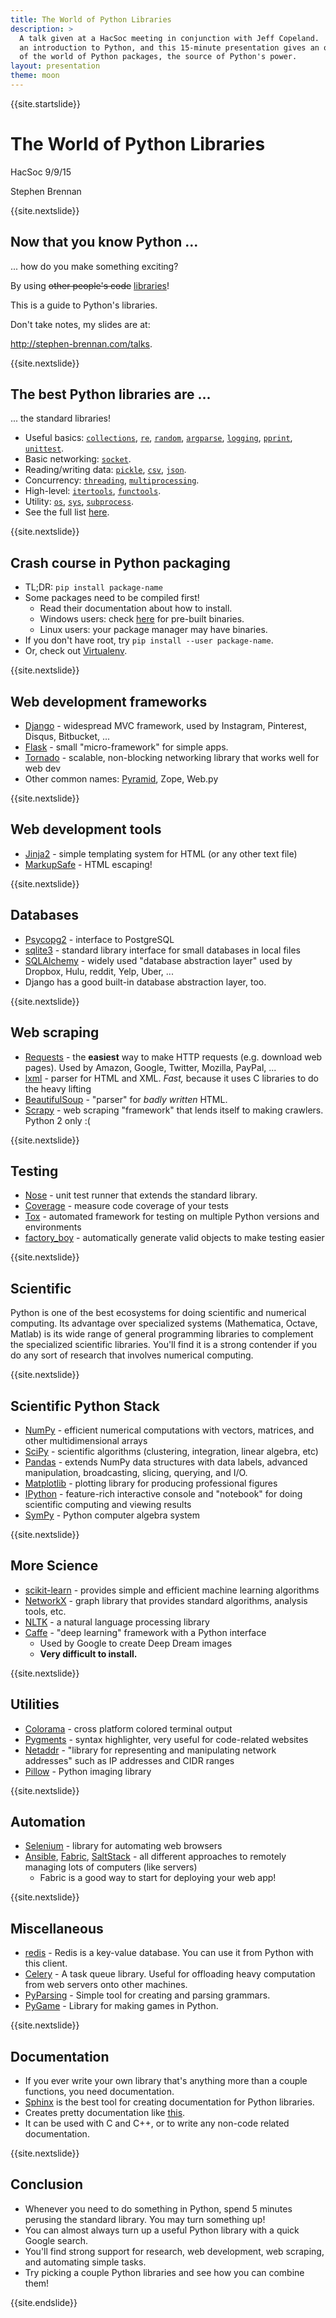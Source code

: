 ```yaml
---
title: The World of Python Libraries
description: >
  A talk given at a HacSoc meeting in conjunction with Jeff Copeland.  Jeff gave
  an introduction to Python, and this 15-minute presentation gives an overview
  of the world of Python packages, the source of Python's power.
layout: presentation
theme: moon
---
```


{{site.startslide}}

# The World of Python Libraries

HacSoc 9/9/15

Stephen Brennan

{{site.nextslide}}

## Now that you know Python ...

... how do you make something exciting?

By using <del>other people's code</del> <ins>libraries</ins>!

This is a guide to Python's libraries.

Don't take notes, my slides are at:

<http://stephen-brennan.com/talks>.

{{site.nextslide}}

## The best Python libraries are ...

... the standard libraries!

- Useful basics:
  [`collections`](https://docs.python.org/3/library/collections.html),
  [`re`](https://docs.python.org/3/library/re.html),
  [`random`](https://docs.python.org/3/library/random.html),
  [`argparse`](https://docs.python.org/3/library/argparse.html),
  [`logging`](https://docs.python.org/3/library/logging.html),
  [`pprint`](https://docs.python.org/3/library/pprint.html),
  [`unittest`](https://docs.python.org/3/library/unittest.html).
- Basic networking: [`socket`](https://docs.python.org/3/library/socket.html).
- Reading/writing data:
  [`pickle`](https://docs.python.org/3/library/pickle.html),
  [`csv`](https://docs.python.org/3/library/csv.html),
  [`json`](https://docs.python.org/3/library/json.html).
- Concurrency: [`threading`](https://docs.python.org/3/library/threading.html),
  [`multiprocessing`](https://docs.python.org/3/library/collections.html).
- High-level: [`itertools`](https://docs.python.org/3/library/itertools.html),
  [`functools`](https://docs.python.org/3/library/functools.html).
- Utility: [`os`](https://docs.python.org/3/library/os.html),
  [`sys`](https://docs.python.org/3/library/sys.html),
  [`subprocess`](https://docs.python.org/3/library/subprocess.html).
- See the full list [here](https://docs.python.org/3/library/index.html).

{{site.nextslide}}

## Crash course in Python packaging

- TL;DR: `pip install package-name`
- Some packages need to be compiled first!
    - Read their documentation about how to install.
    - Windows users: check [here](http://www.lfd.uci.edu/~gohlke/pythonlibs/)
      for pre-built binaries.
    - Linux users: your package manager may have binaries.
- If you don't have root, try `pip install --user package-name`.
- Or, check out [Virtualenv](https://virtualenv.readthedocs.org/en/latest/).

{{site.nextslide}}

## Web development frameworks

- [Django](https://www.djangoproject.com/) - widespread MVC framework, used by
  Instagram, Pinterest, Disqus, Bitbucket, ...
- [Flask](http://flask.pocoo.org/) - small "micro-framework" for simple apps.
- [Tornado](http://www.tornadoweb.org/en/stable/) - scalable, non-blocking
  networking library that works well for web dev
- Other common names: [Pyramid](http://www.pylonsproject.org/), Zope, Web.py

{{site.nextslide}}

## Web development tools

- [Jinja2](http://jinja.pocoo.org/) - simple templating system for HTML (or any
  other text file)
- [MarkupSafe](http://www.pocoo.org/projects/markupsafe/) - HTML escaping!

{{site.nextslide}}

## Databases

- [Psycopg2](http://initd.org/psycopg/) - interface to PostgreSQL
- [sqlite3](https://docs.python.org/3/library/sqlite3.html) - standard library
  interface for small databases in local files
- [SQLAlchemy](http://www.sqlalchemy.org/) - widely used "database abstraction
  layer" used by Dropbox, Hulu, reddit, Yelp, Uber, ...
- Django has a good built-in database abstraction layer, too.

{{site.nextslide}}

## Web scraping

- [Requests](http://docs.python-requests.org/en/latest/) - the **easiest** way
  to make HTTP requests (e.g. download web pages).  Used by Amazon, Google,
  Twitter, Mozilla, PayPal, ...
- [lxml](http://lxml.de/) - parser for HTML and XML.  *Fast,* because it uses C
  libraries to do the heavy lifting
- [BeautifulSoup](http://www.crummy.com/software/BeautifulSoup/) - "parser" for
  *badly written* HTML.
- [Scrapy](http://scrapy.org/) - web scraping "framework" that lends itself to
  making crawlers.  Python 2 only :(

{{site.nextslide}}

## Testing

- [Nose](https://nose.readthedocs.org/en/latest/#) - unit test runner that
  extends the standard library.
- [Coverage](http://nedbatchelder.com/code/coverage/) - measure code coverage of
  your tests
- [Tox](http://tox.readthedocs.org/en/latest/) - automated framework for testing
  on multiple Python versions and environments
- [factory_boy](https://factoryboy.readthedocs.org/en/latest/) - automatically
  generate valid objects to make testing easier

{{site.nextslide}}

## Scientific

Python is one of the best ecosystems for doing scientific and numerical
computing.  Its advantage over specialized systems (Mathematica, Octave, Matlab)
is its wide range of general programming libraries to complement the specialized
scientific libraries.  You'll find it is a strong contender if you do any sort
of research that involves numerical computing.

{{site.nextslide}}

## Scientific Python Stack

- [NumPy](http://www.numpy.org/) - efficient numerical computations with
  vectors, matrices, and other multidimensional arrays
- [SciPy](http://www.scipy.org/) - scientific algorithms (clustering,
  integration, linear algebra, etc)
- [Pandas](http://pandas.pydata.org/) - extends NumPy data structures with data
  labels, advanced manipulation, broadcasting, slicing, querying, and I/O.
- [Matplotlib](http://matplotlib.org/) - plotting library for producing
  professional figures
- [IPython](http://www.ipython.org) - feature-rich interactive console and
  "notebook" for doing scientific computing and viewing results
- [SymPy](http://www.sympy.org/en/index.html) - Python computer algebra system

{{site.nextslide}}

## More Science

- [scikit-learn](http://scikit-learn.org/stable/) - provides simple and
  efficient machine learning algorithms
- [NetworkX](http://networkx.github.io/) - graph library that provides standard
  algorithms, analysis tools, etc.
- [NLTK](http://www.nltk.org) - a natural language processing library
- [Caffe](http://caffe.berkeleyvision.org/) - "deep learning" framework with a
  Python interface
    - Used by Google to create Deep Dream images
    - **Very difficult to install.**

{{site.nextslide}}

## Utilities

- [Colorama](https://pypi.python.org/pypi/colorama) - cross platform colored
  terminal output
- [Pygments](http://pygments.org/) - syntax highlighter, very useful for
  code-related websites
- [Netaddr](https://pythonhosted.org/netaddr/) - "library for representing and
  manipulating network addresses" such as IP addresses and CIDR ranges
- [Pillow](https://pypi.python.org/pypi/Pillow/2.0.0) - Python imaging library

{{site.nextslide}}

## Automation

- [Selenium](http://docs.seleniumhq.org/) - library for automating web browsers
- [Ansible](http://www.ansible.com/home), [Fabric](http://www.fabfile.org/),
  [SaltStack](http://saltstack.com/) - all different approaches to remotely
  managing lots of computers (like servers)
    - Fabric is a good way to start for deploying your web app!

{{site.nextslide}}

## Miscellaneous

- [redis](https://pypi.python.org/pypi/redis/) - Redis is a key-value database.
  You can use it from Python with this client.
- [Celery](http://www.celeryproject.org/) - A task queue library.  Useful for
  offloading heavy computation from web servers onto other machines.
- [PyParsing](https://pypi.python.org/pypi/pyparsing/2.0.3) - Simple tool for
  creating and parsing grammars.
- [PyGame](http://pygame.org/news.html) - Library for making games in Python.

{{site.nextslide}}

## Documentation

- If you ever write your own library that's anything more than a couple
  functions, you need documentation.
- [Sphinx](http://sphinx-doc.org/) is the best tool for creating documentation
  for Python libraries.
- Creates pretty documentation like
  [this](http://factoryboy.readthedocs.org/en/latest/).
- It can be used with C and C++, or to write any non-code related documentation.

{{site.nextslide}}

## Conclusion

- Whenever you need to do something in Python, spend 5 minutes perusing the
  standard library.  You may turn something up!
- You can almost always turn up a useful Python library with a quick Google
  search.
- You'll find strong support for research, web development, web scraping, and
  automating simple tasks.
- Try picking a couple Python libraries and see how you can combine them!

{{site.endslide}}
